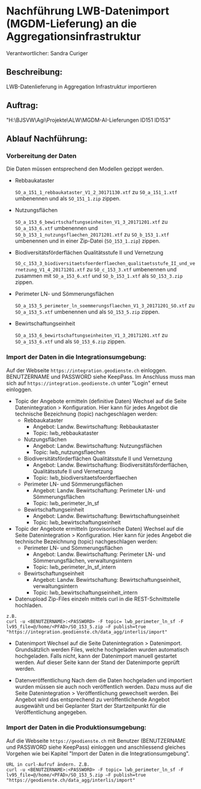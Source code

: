 # Nachführung LWB-Datenimport (MGDM-Lieferung) an die Aggregationsinfrastruktur
Verantwortlicher: Sandra Curiger

## Beschreibung:
LWB-Datenlieferung in Aggregation Infrastruktur importieren

## Auftrag:
"H:\BJSVW\Agi\Projekte\ALW\MGDM-AI-Lieferungen ID151 ID153"

## Ablauf Nachführung:
###	Vorbereitung der Daten
Die Daten müssen entsprechend den Modellen gezippt werden.

* Rebbaukataster

  `SO_a_151_1_rebbaukataster_V1_2_30171130.xtf`  zu `SO_a_151_1.xtf` umbenennen und als `SO_151_1.zip` zippen.

* Nutzungsflächen

  `SO_a_153_6_bewirtschaftungseinheiten_V1_3_20171201.xtf` zu `SO_a_153_6.xtf` umbenennen und `SO_b_153_1_nutzungsflaechen_20171201.xtf` zu `SO_b_153_1.xtf` umbenennen und in einer Zip-Datei (`SO_153_1.zip`) zippen.

* Biodiversitätsförderflächen Qualitätsstufe II und Vernetzung

  `SO_c_153_3_biodiversitaetsfoerderflaechen_qualitaetsstufe_II_und_vernetzung_V1_4_20171201.xtf` zu `SO_c_153_3.xtf` umbenennen und zusammen mit `SO_a_153_6.xtf` und `SO_b_153_1.xtf` als `SO_153_3.zip` zippen.

* Perimeter LN- und Sömmerungsflächen

  `SO_a_153_5_perimeter_ln_soemmerungsflaechen_V1_3_20171201_SO.xtf` zu `SO_a_153_5.xtf` umbenennen und als `SO_153_5.zip` zippen.

* Bewirtschaftungseinheit

  `SO_a_153_6_bewirtschaftungseinheiten_V1_3_20171201.xtf` zu `SO_a_153_6.xtf` und als `SO_153_6.zip` zippen.

### Import der Daten in die Integrationsumgebung:
Auf der Webseite `https://integration.geodienste.ch` einloggen. BENUTZERNAME und PASSWORD siehe KeepPass. 
Im Anschluss muss man sich auf `https://integration.geodienste.ch` unter "Login" erneut einloggen. 

* Topic der Angebote ermitteln (definitive Daten)
Wechsel auf die Seite Datenintegration > Konfiguration. Hier kann für jedes Angebot die technische Bezeichnung (topic) nachgeschlagen werden:
  * Rebbaukataster
    - Angebot: Landw. Bewirtschaftung: Rebbaukataster 
    - Topic: lwb_rebbaukataster
  * Nutzungsflächen
    - Angebot: Landw. Bewirtschaftung: Nutzungsflächen
    - Topic: lwb_nutzungsflaechen
  * Biodiversitätsförderflächen Qualitätsstufe II und Vernetzung
    - Angebot: Landw. Bewirtschaftung: Biodiversitätsförderflächen, Qualitätsstufe II und Vernetzung
    - Topic: lwb_biodiversitaetsfoerderflaechen
  * Perimeter LN- und Sömmerungsflächen
    - Angebot: Landw. Bewirtschaftung: Perimeter LN- und Sömmerungsflächen
    - Topic: lwb_perimeter_ln_sf
  * Bewirtschaftungseinheit
    - Angebot: Landw. Bewirtschaftung: Bewirtschaftungseinheit
    - Topic: lwb_bewirtschaftungseinheit
* Topic der Angebote ermitteln (provisorische Daten)
Wechsel auf die Seite Datenintegration > Konfiguration. Hier kann für jedes Angebot die technische Bezeichnung (topic) nachgeschlagen werden:
  * Perimeter LN- und Sömmerungsflächen
    - Angebot: Landw. Bewirtschaftung: Perimeter LN- und Sömmerungsflächen, verwaltungsintern
    - Topic: lwb_perimeter_ln_sf_intern
  * Bewirtschaftungseinheit
    - Angebot: Landw. Bewirtschaftung: Bewirtschaftungseinheit, verwaltungsintern
    - Topic: lwb_bewirtschaftungseinheit_intern
* Datenupload
Zip-Files einzeln mittels curl in die REST-Schnittstelle hochladen.
```
z.B.
curl -u <BENUTZERNAME>:<PASSWORD> -F topic= lwb_perimeter_ln_sf -F lv95_file=@/home/<PFAD>/SO_153_5.zip –F publish=true "https://integration.geodienste.ch/data_agg/interlis/import"
```
* Datenimport
Wechsel auf die Seite Datenintegration > Datenimport. Grundsätzlich werden Files, welche hochgeladen wurden automatisch hochgeladen. Falls nicht, kann der Datenimport manuell gestartet werden. 
Auf dieser Seite kann der Stand der Datenimporte geprüft werden.

* Datenveröffentlichung
Nach dem die Daten hochgeladen und importiert wurden müssen sie auch noch veröffentlich werden. Dazu muss auf die Seite Datenintegration > Veröffentlichung gewechselt werden. Bei Angebot wird das entsprechend zu veröffentlichende Angebot ausgewählt und bei Geplanter Start der Startzeitpunkt für die Veröffentlichung angegeben.

### Import der Daten in die Produktionsumgebung:
Auf die Webseite `https://geodienste.ch` mit Benutzer (BENUTZERNAME und PASSWORD siehe KeepPass) einloggen und anschliessend gleiches Vorgehen wie bei Kapitel "Import der Daten in die Integrationsumgebung".
```
URL in curl-Aufruf ändern. Z.B.
curl -u <BENUTZERNAME>:<PASSWORD> -F topic= lwb_perimeter_ln_sf -F lv95_file=@/home/<PFAD>/SO_153_5.zip –F publish=true "https://geodienste.ch/data_agg/interlis/import"
```




